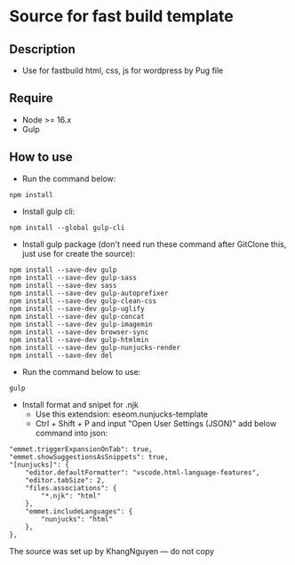 # Source for fast build template
## Description
- Use for fastbuild html, css, js for wordpress by Pug file

## Require
- Node >= 16.x
- Gulp

## How to use
- Run the command below:
```
npm install 
```
- Install gulp cli:
```
npm install --global gulp-cli
```
- Install gulp package (don't need run these command after GitClone this, just use for create the source): 
```
npm install --save-dev gulp
npm install --save-dev gulp-sass 
npm install --save-dev sass 
npm install --save-dev gulp-autoprefixer 
npm install --save-dev gulp-clean-css 
npm install --save-dev gulp-uglify 
npm install --save-dev gulp-concat 
npm install --save-dev gulp-imagemin 
npm install --save-dev browser-sync 
npm install --save-dev gulp-htmlmin 
npm install --save-dev gulp-nunjucks-render
npm install --save-dev del
```
- Run the command below to use:
```
gulp
```
- Install format and snipet for .njk
    - Use this extendsion: eseom.nunjucks-template
    - Ctrl + Shift + P and input "Open User Settings (JSON)" add below command into json:
```
"emmet.triggerExpansionOnTab": true,
"emmet.showSuggestionsAsSnippets": true,
"[nunjucks]": {
    "editor.defaultFormatter": "vscode.html-language-features",
    "editor.tabSize": 2,
    "files.associations": {
        "*.njk": "html"
    },
    "emmet.includeLanguages": {
        "nunjucks": "html"
    },
},
```
The source was set up by KhangNguyen — do not copy
